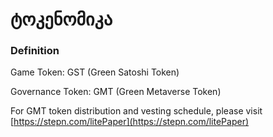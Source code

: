 # ტოკენომიკა

### Definition

Game Token: GST (Green Satoshi Token)

Governance Token: GMT (Green Metaverse Token)



For GMT token distribution and vesting schedule, please visit [https://stepn.com/litePaper](https://stepn.com/litePaper)
